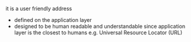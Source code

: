 it is a user friendly address
- defined on the application layer
- designed to be human readable and understandable since application layer is the closest to humans
e.g. Universal Resource Locator (URL) 